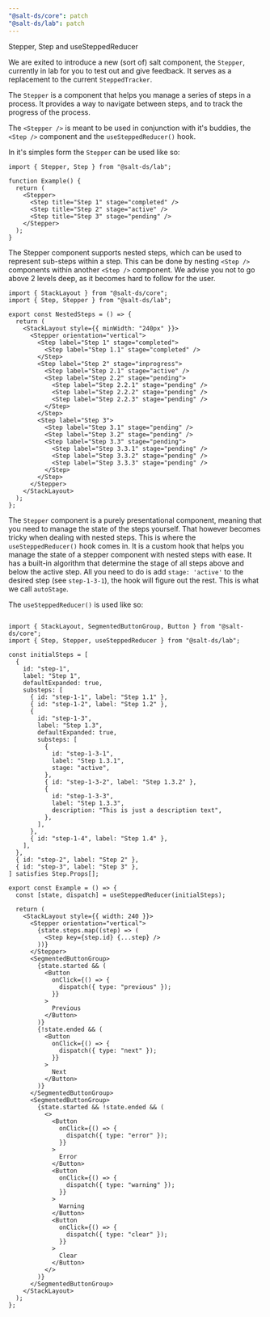 ```yaml
---
"@salt-ds/core": patch
"@salt-ds/lab": patch
---
```


Stepper, Step and useSteppedReducer

We are exited to introduce a new (sort of) salt component, the `Stepper`, currently in lab for you to test out and give feedback. It serves as a replacement to the current `SteppedTracker`.

The `Stepper` is a component that helps you manage a series of steps in a process. It provides a way to navigate between steps, and to track the progress of the process.

The `<Stepper />` is meant to be used in conjunction with it's buddies, the `<Step />` component and the `useSteppedReducer()` hook.

In it's simples form the `Stepper` can be used like so:

```tsx
import { Stepper, Step } from "@salt-ds/lab";

function Example() {
  return (
    <Stepper>
      <Step title="Step 1" stage="completed" />
      <Step title="Step 2" stage="active" />
      <Step title="Step 3" stage="pending" />
    </Stepper>
  );
}
```

The Stepper component supports nested steps, which can be used to represent sub-steps within a step. This can be done by nesting `<Step />` components within another `<Step />` component. We advise you not to go above 2 levels deep, as it becomes hard to follow for the user.

```tsx
import { StackLayout } from "@salt-ds/core";
import { Step, Stepper } from "@salt-ds/lab";

export const NestedSteps = () => {
  return (
    <StackLayout style={{ minWidth: "240px" }}>
      <Stepper orientation="vertical">
        <Step label="Step 1" stage="completed">
          <Step label="Step 1.1" stage="completed" />
        </Step>
        <Step label="Step 2" stage="inprogress">
          <Step label="Step 2.1" stage="active" />
          <Step label="Step 2.2" stage="pending">
            <Step label="Step 2.2.1" stage="pending" />
            <Step label="Step 2.2.2" stage="pending" />
            <Step label="Step 2.2.3" stage="pending" />
          </Step>
        </Step>
        <Step label="Step 3">
          <Step label="Step 3.1" stage="pending" />
          <Step label="Step 3.2" stage="pending" />
          <Step label="Step 3.3" stage="pending">
            <Step label="Step 3.3.1" stage="pending" />
            <Step label="Step 3.3.2" stage="pending" />
            <Step label="Step 3.3.3" stage="pending" />
          </Step>
        </Step>
      </Stepper>
    </StackLayout>
  );
};
```

The `Stepper` component is a purely presentational component, meaning that you need to manage the state of the steps yourself. That however becomes tricky when dealing with nested steps. This is where the `useSteppedReducer()` hook comes in. It is a custom hook that helps you manage the state of a stepper component with nested steps with ease. It has a built-in algorithm that determine the stage of all steps above and below the active step. All you need to do is add `stage: 'active'` to the desired step (see `step-1-3-1`), the hook will figure out the rest. This is what we call `autoStage`.

The `useSteppedReducer()` is used like so:

```tsx

import { StackLayout, SegmentedButtonGroup, Button } from "@salt-ds/core";
import { Step, Stepper, useSteppedReducer } from "@salt-ds/lab";

const initialSteps = [
  {
    id: "step-1",
    label: "Step 1",
    defaultExpanded: true,
    substeps: [
      { id: "step-1-1", label: "Step 1.1" },
      { id: "step-1-2", label: "Step 1.2" },
      {
        id: "step-1-3",
        label: "Step 1.3",
        defaultExpanded: true,
        substeps: [
          {
            id: "step-1-3-1",
            label: "Step 1.3.1",
            stage: "active",
          },
          { id: "step-1-3-2", label: "Step 1.3.2" },
          {
            id: "step-1-3-3",
            label: "Step 1.3.3",
            description: "This is just a description text",
          },
        ],
      },
      { id: "step-1-4", label: "Step 1.4" },
    ],
  },
  { id: "step-2", label: "Step 2" },
  { id: "step-3", label: "Step 3" },
] satisfies Step.Props[];

export const Example = () => {
  const [state, dispatch] = useSteppedReducer(initialSteps);

  return (
    <StackLayout style={{ width: 240 }}>
      <Stepper orientation="vertical">
        {state.steps.map((step) => (
          <Step key={step.id} {...step} />
        ))}
      </Stepper>
      <SegmentedButtonGroup>
        {state.started && (
          <Button
            onClick={() => {
              dispatch({ type: "previous" });
            }}
          >
            Previous
          </Button>
        )}
        {!state.ended && (
          <Button
            onClick={() => {
              dispatch({ type: "next" });
            }}
          >
            Next
          </Button>
        )}
      </SegmentedButtonGroup>
      <SegmentedButtonGroup>
        {state.started && !state.ended && (
          <>
            <Button
              onClick={() => {
                dispatch({ type: "error" });
              }}
            >
              Error
            </Button>
            <Button
              onClick={() => {
                dispatch({ type: "warning" });
              }}
            >
              Warning
            </Button>
            <Button
              onClick={() => {
                dispatch({ type: "clear" });
              }}
            >
              Clear
            </Button>
          </>
        )}
      </SegmentedButtonGroup>
    </StackLayout>
  );
};

```